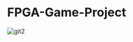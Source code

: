 # FPGA-Game-Project


![git2](https://user-images.githubusercontent.com/39926020/76171328-1e4d8780-618a-11ea-8b24-b438a514d468.jpg)
